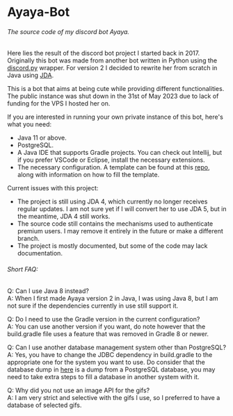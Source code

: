 # Ayaya-Bot
###### The source code of my discord bot Ayaya.

Here lies the result of the discord bot project I started back in 2017.
Originally this bot was made from another bot written in Python using the [discord.py](https://github.com/Rapptz/discord.py) wrapper.
For version 2 I decided to rewrite her from scratch in Java using [JDA](https://github.com/discord-jda/JDA).

This is a bot that aims at being cute while providing different functionalities.
The public instance was shut down in the 31st of May 2023 due to lack of funding for the VPS I hosted her on.

If you are interested in running your own private instance of this bot, here's what you need:
- Java 11 or above.
- PostgreSQL.
- A Java IDE that supports Gradle projects. You can check out Intellij, but if you prefer VSCode or Eclipse, install the necessary extensions.
- The necessary configuration. A template can be found at this [repo](https://github.com/Ayaya-Team/Ayaya-Misc), along with information on how to fill the template.

Current issues with this project:
- The project is still using JDA 4, which currently no longer receives regular updates. I am not sure yet if I will convert her to use JDA 5, but in the meantime, JDA 4 still works.
- The source code still contains the mechanisms used to authenticate premium users. I may remove it entirely in the future or make a different branch.
- The project is mostly documented, but some of the code may lack documentation.

###### Short FAQ:

Q: Can I use Java 8 instead?  
A: When I first made Ayaya version 2 in Java, I was using Java 8, but I am not sure if the dependencies currently in use still support it.

Q: Do I need to use the Gradle version in the current configuration?  
A: You can use another version if you want, do note however that the build.gradle file uses a feature that was removed in Gradle 8 or newer.

Q: Can I use another database management system other than PostgreSQL?  
A: Yes, you have to change the JDBC dependency in build.gradle to the appropriate one for the system you want to use. Do consider that the database dump in [here](https://github.com/Ayaya-Team/Ayaya-Misc) is a dump from a PostgreSQL database, you may need to take extra steps to fill a database in another system with it.

Q: Why did you not use an image API for the gifs?  
A: I am very strict and selective with the gifs I use, so I preferred to have a database of selected gifs.
